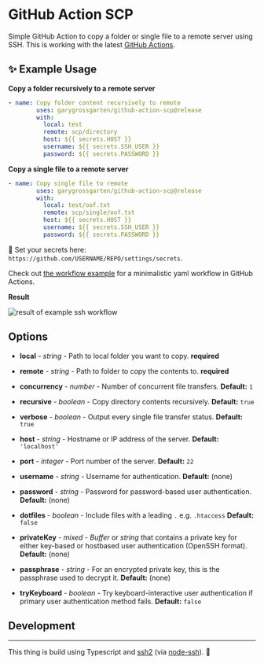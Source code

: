 # GitHub Action SCP

Simple GitHub Action to copy a folder or single file to a remote server using SSH. This is working with the latest [GitHub Actions](https://github.com/features/actions).

## ✨ Example Usage

**Copy a folder recursively to a remote server**

```yml
- name: Copy folder content recursively to remote
        uses: garygrossgarten/github-action-scp@release
        with:
          local: test
          remote: scp/directory
          host: ${{ secrets.HOST }}
          username: ${{ secrets.SSH_USER }}
          password: ${{ secrets.PASSWORD }}

```

**Copy a single file to a remote server**

```yml
- name: Copy single file to remote
        uses: garygrossgarten/github-action-scp@release
        with:
          local: test/oof.txt
          remote: scp/single/oof.txt
          host: ${{ secrets.HOST }}
          username: ${{ secrets.SSH_USER }}
          password: ${{ secrets.PASSWORD }}

```

🔐 Set your secrets here: `https://github.com/USERNAME/REPO/settings/secrets`.

Check out [the workflow example](.github/workflows/scp-example-workflow.yml) for a minimalistic yaml workflow in GitHub Actions.

**Result**

![result of example ssh workflow](result.png)

## Options

- **local** - _string_ - Path to local folder you want to copy. **required**

- **remote** - _string_ - Path to folder to copy the contents to. **required**

- **concurrency** - _number_ - Number of concurrent file transfers. **Default:** `1`

- **recursive** - _boolean_ - Copy directory contents recursively. **Default:** `true`

- **verbose** - _boolean_ - Output every single file transfer status. **Default:** `true`

- **host** - _string_ - Hostname or IP address of the server. **Default:** `'localhost'`

- **port** - _integer_ - Port number of the server. **Default:** `22`

- **username** - _string_ - Username for authentication. **Default:** (none)

- **password** - _string_ - Password for password-based user authentication. **Default:** (none)

- **dotfiles** - _boolean_ - Include files with a leading `.` e.g. `.htaccess` **Default:** `false`

- **privateKey** - _mixed_ - _Buffer_ or _string_ that contains a private key for either key-based or hostbased user authentication (OpenSSH format). **Default:** (none)

- **passphrase** - _string_ - For an encrypted private key, this is the passphrase used to decrypt it. **Default:** (none)

- **tryKeyboard** - _boolean_ - Try keyboard-interactive user authentication if primary user authentication method fails. **Default:** `false`

## Development

---

This thing is build using Typescript and
[ssh2](https://github.com/mscdex/ssh2) (via [node-ssh](https://github.com/steelbrain/node-ssh)). 🚀
